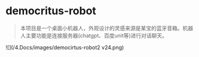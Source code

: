 # democritus-robot
>本项目是一个桌面小机器人，外观设计的灵感来源是某宝的蓝牙音箱。机器人主要功能是连接服务器(chatgpt、百度unit等)进行对话聊天。

![](/4.Docs/images/democirtus-robot2 v24.png)

